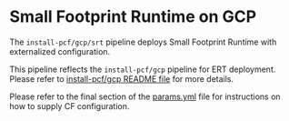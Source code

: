 # Small Footprint Runtime on GCP

The `install-pcf/gcp/srt` pipeline deploys Small Footprint Runtime with
externalized configuration.

This pipeline reflects the `install-pcf/gcp` pipeline for ERT deployment.
Please refer to [install-pcf/gcp README file](../README.md) for more details.

Please refer to the final section of the [params.yml](params.yml#L94-L104) file
for instructions on how to supply CF configuration.
